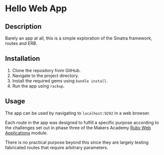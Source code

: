 # Hello Web App

## Description

Barely an app at all, this is a simple exploration of the Sinatra framework, routes and ERB.

## Installation

1. Clone the repository from GitHub.
2. Navigate to the project directory.
3. Install the required gems using `bundle install`.
4. Run the app using `rackup`.

## Usage

The app can be used by navigating to `localhost:9292` in a web browser.

Each route in the app was designed to fulfill a specific purpose according to the challenges set out in phase three of the Makers Academy [Ruby Web Applications](https://github.com/makersacademy/web-applications) module.

There is no practical purpose beyond this since they are largely testing fabricated routes that require arbitrary parameters.


